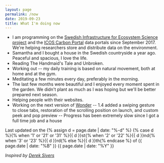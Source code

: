 ```yaml
---
layout: page
permalink: /now
date: 2019-09-23
title: What I'm doing now
---
```


- I am programming on the [Swedish Infrastructure for Ecosystem Science project](http://www.fieldsites.se/en-GB) and the [ICOS Carbon Portal](https://www.icos-cp.eu/) data portals since September 2017. We're helping researchers store and distribute data on the environment.
- Samantha and I bought a house in the Swedish countryside a year ago. Peaceful and spacious, I love the life.
- Reading The Handmaid's Tale and Unbroken.
- Working out -- my daily training is based on natural movement, both at home and at the gym.
- Meditating a few minutes every day, preferably in the morning.
- The last few months were beautiful and I enjoyed every moment spent in the garden. We didn't plant as much as I was hoping but we'll be better prepared next season.
- Helping people with their websites.
- Working on the next version of [Wonder](https://itunes.apple.com/us/app/wonder-reader-for-wikipedia/id1050888989?mt=8&at=1010lo2M) -- 1.4 added a swiping gesture to close tabs, restoration of the scrolling position on launch, and custom peek and pop preview -- Progress has been extremely slow since I got a full time job and a house

Last updated on the {% assign d = page.date | date: "%-d" %}
{% case d %}{% when '1' or '21' or '31' %}{{ d }}st{% when '2' or '22' %}{{ d }}nd{% when '3' or '23' %}{{ d }}rd{% else %}{{ d }}th{% endcase %}
of {{ page.date | date: "%B" }}
{{ page.date | date: "%Y" }}

*Inspired by [Derek Sivers](https://sivers.org/nowff)*
